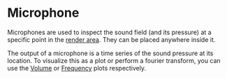 # Microphone

Microphones are used to inspect the sound field (and its pressure) at a specific point in the [render area](../ui/render_area.md). They can be placed anywhere inside it.

The output of a microphone is a time series of the sound pressure at its location. To visualize this as a plot or perform a fourier transform, you can use the [Volume](../ui/plots/volume.md) or [Frequency](../ui/plots/frequency.md) plots respectively.
